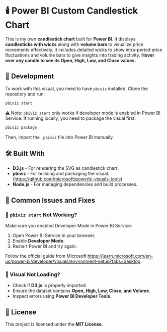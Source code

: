 # 🕯️ Power BI Custom Candlestick Chart

This is my own **candlestick chart** built for **Power BI**. It displays **candlesticks with wicks** along with **volume bars** to visualize price movements effectively. It includes detailed wicks to show intra-period price fluctuations and volume bars to give insights into trading activity. **Hover over any candle to see its Open, High, Low, and Close values.**

## 🚀 Development

To work with this visual, you need to have `pbiviz` installed. Clone the repository and run:

```sh
pbiviz start
```

⚠️ Note: `pbiviz start` only works if developer mode is enabled in Power BI Service. If running locally, you need to package the visual first:

```sh
pbiviz package
```

Then, import the `.pbiviz` file into Power BI manually.

## 🛠️ Built With
- **D3.js** - For rendering the SVG as candlestick chart.
- **pbiviz** - For building and packaging the visual. (https://github.com/microsoft/powerbi-visuals-tools)
- **Node.js** - For managing dependencies and build processes.

## 🚨 Common Issues and Fixes
### 🔹 `pbiviz start` Not Working?
Make sure you enabled Developer Mode in Power BI Service:

1. Open Power BI Service in your browser.
2. Enable **Developer Mode**.
3. Restart Power BI and try again.

Follow the official guide from Microsoft https://learn.microsoft.com/en-us/power-bi/developer/visuals/environment-setup?tabs=desktop.

### 🔹 Visual Not Loading?
- Check if **D3.js** is properly imported.
- Ensure the dataset contains **Open, High, Low, Close, and Volume**.
- Inspect errors using **Power BI Developer Tools**.

## 📜 License

This project is licensed under the **MIT License**.
